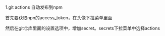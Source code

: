 1.git actions 自动发布到npm

首先要获取npn的access_token，在头像下拉菜单里面

然后在git仓库里面的设置选项中，增加secret。secrets下拉菜单中选择actions